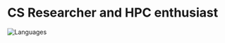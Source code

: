 # CS Researcher and HPC enthusiast
![Languages](https://github-readme-stats.vercel.app/api/top-langs/?username=KaylBing&layout=compact&theme=radical&hide_border=true&count_private=true)

